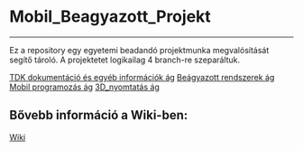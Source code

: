 # Mobil_Beagyazott_Projekt
---------------------------
Ez a repository egy egyetemi beadandó projektmunka megvalósítását segítő tároló.
A projektetet logikailag 4 branch-re szeparáltuk.

[TDK dokumentáció és egyéb információk ág](https://github.com/CyberZeroHun/Mobil_Beagyazott_Projekt/tree/master)
[Beágyazott rendszerek ág](https://github.com/CyberZeroHun/Mobil_Beagyazott_Projekt/tree/beagy)
[Mobil programozás ág](https://github.com/CyberZeroHun/Mobil_Beagyazott_Projekt/tree/mobil)
[3D_nyomtatás ág](https://github.com/CyberZeroHun/Mobil_Beagyazott_Projekt/tree/3d_print)

Bővebb információ a Wiki-ben:
---------------------------
[Wiki](https://github.com/CyberZeroHun/Mobil_Beagyazott_Projekt/wiki)
